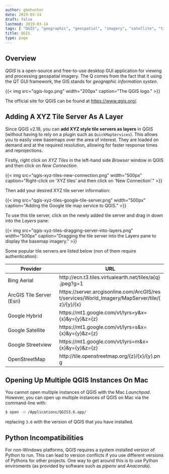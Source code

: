 ```yaml
---
author: gbmhunter
date: 2019-03-14
draft: false
lastmod: 2019-03-14
tags: [ "QGIS", "geographic", "geospatial", "imagery", "satellite", "tile server", "xyz" ]
title: QGIS
type: page
---
```


## Overview

_QGIS_ is a open-source and free-to-use desktop GUI application for viewing and processing geospatial imagery. The Q comes from the fact that it using the QT GUI framework, the GIS stands for _geographic information systen_.

{{< img src="qgis-logo.png" width="200px" caption="The QGIS logo." >}}

The official site for QGIS can be found at <https://www.qgis.org/>.

## Adding A XYZ Tile Server As A Layer

Since QGIS v2.18, you can **add XYZ style tile servers as layers** in QGIS (without having to rely on a plugin such as `QuickMapServices`). This allows you to easily view basemaps over the area of interest. They are loaded on demand and at the required resolution, allowing for faster response times and reprojections.

Firstly, right click on _XYZ Tiles_ in the left-hand side _Browser_ window in QGIS and then click on _New Connection_.

{{< img src="qgis-xyz-tiles-new-connection.png" width="500px" caption="Right-click on 'XYZ tiles' and then click on 'New Connection'." >}}

Then add your desired XYZ tile server information:

{{< img src="qgis-xyz-tiles-google-tile-server.png" width="500px" caption="Adding the Google tile map service to QGIS." >}}

To use this tile server, click on the newly added tile server and drag in down into the _Layers_ pane:

{{< img src="qgis-xyz-tiles-dragging-server-into-layers.png" width="500px" caption="Dragging the tile server into the Layers pane to display the basemap imagery." >}}

Some popular tile servers are listed below (non of them require authentication):

<table>
    <thead>
        <tr>
            <th>Provider</th>
            <th style="word-break: break-word;">URL</th>
        </tr>
    </thead>
    <tbody>
        <tr>
            <td>Bing Aerial</td>
            <td style="word-break: break-word;">http://ecn.t3.tiles.virtualearth.net/tiles/a{q}.jpeg?g=1</td>
        </tr>
        <tr>
            <td>ArcGIS Tile Server (Esri)</td>
            <td style="word-break: break-word;">https://server.arcgisonline.com/ArcGIS/rest/services/World_Imagery/MapServer/tile/{z}/{y}/{x}</td>
        </tr>
        <tr>
            <td>Google Hybrid</td>
            <td style="word-break: break-word;">https://mt1.google.com/vt/lyrs=y&x={x}&y={y}&z={z}</td>
        </tr>
        <tr>
            <td>Google Satellite</td>
            <td style="word-break: break-word;">https://mt1.google.com/vt/lyrs=s&x={x}&y={y}&z={z}</td>
        </tr>
        <tr>
            <td>Google Streetview</td>
            <td style="word-break: break-word;">https://mt1.google.com/vt/lyrs=m&x={x}&y={y}&z={z}</td>
        </tr>
        <tr>
            <td>OpenStreetMap</td>
            <td style="word-break: break-word;">http://tile.openstreetmap.org/{z}/{x}/{y}.png</td>
        </tr>
    </tbody>
</table>

## Opening Up Multiple QGIS Instances On Mac

You cannot open multiple instances of QGIS with the Mac _Launchpad_. However, you can open up multiple instances of QGIS on Mac via the command-line with:

```sh
$ open -n /Applications/QGIS3.6.app/
```

replacing `3.6` with the version of QGIS that you have installed.

## Python Incompatibilities

For non-Windows platforms, QGIS requires a system installed version of Python to run. This can lead to version conflicts if you use different versions of Pythons for other projects. One way to get around this is to use Python enviroments (as provided by software such as _pipenv_ and _Anaconda_).

